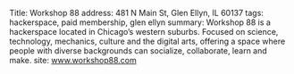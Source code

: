 Title: Workshop 88
address: 481 N Main St, Glen Ellyn, IL 60137
tags: hackerspace, paid membership, glen ellyn
summary: Workshop 88 is a hackerspace located in Chicago’s western suburbs. Focused on science, technology, mechanics, culture and the digital arts, offering a space where people with diverse backgrounds can socialize, collaborate, learn and make.
site: www.workshop88.com
